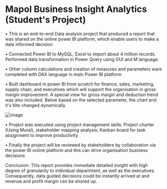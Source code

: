 # Mapol Business Insight Analytics (Student's Project)

•	This is an end-to-end Data analysis project that produced a report that was shared on the online power BI platform, which enable users to make a data informed decision

•	Connected Power BI to MySQL, Excel to import about 4 million records. Performed data transformation in Power Query using GUI and M language.

•	Other column calculations and creation of measures and parameters ware completed with DAX language in main Power BI platform

•	Built dashboard in power BI from scratch for finance, sales, marketing, supply chain, and executives which will support the organisation in gross margin improvement. A special view for gross margin and deduction trend was also included. Below based on the selected parameter, the chart and it's tilte changed dynamically

![image](https://user-images.githubusercontent.com/71553115/182498738-28973eb6-baf5-47c1-861d-6105d3753d20.png)


• Project was executed using project management skills: Project charter (Using Mural), stakeholder mapping analysis, Kanban board for task assignment to improve productivity

• Finally the project will be reviewed by stakeholders by collaboration via the power BI online platform and this can drive organisation business decisions


Conclusion:
This report provides immediate detailed insight with high degree of granularity to individual department, as well as the executives. Consequently, data guided decisions could be instantly arrived at and revenue and profit margin can be shored up.



